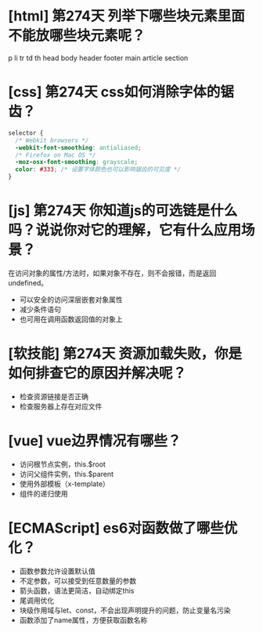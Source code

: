 # [html] 第274天 列举下哪些块元素里面不能放哪些块元素呢？

p li tr td th head body header footer main article section

# [css] 第274天 css如何消除字体的锯齿？

```css
selector {
  /* Webkit browsers */
  -webkit-font-smoothing: antialiased;
  /* Firefox on Mac OS */
  -moz-osx-font-smoothing: grayscale;
  color: #333; /* 设置字体颜色也可以影响锯齿的可见度 */
}

```

# [js] 第274天 你知道js的可选链是什么吗？说说你对它的理解，它有什么应用场景？

在访问对象的属性/方法时，如果对象不存在，则不会报错，而是返回undefined。
- 可以安全的访问深层嵌套对象属性
- 减少条件语句
- 也可用在调用函数返回值的对象上

# [软技能] 第274天 资源加载失败，你是如何排查它的原因并解决呢？

- 检查资源链接是否正确
- 检查服务器上存在对应文件

# [vue] vue边界情况有哪些？

- 访问根节点实例，this.$root
- 访问父组件实例，this.$parent
- 使用外部模板（x-template）
- 组件的递归使用

# [ECMAScript] es6对函数做了哪些优化？

- 函数参数允许设置默认值
- 不定参数，可以接受到任意数量的参数
- 箭头函数，语法更简洁，自动绑定this
- 尾调用优化
- 块级作用域与let、const，不会出现声明提升的问题，防止变量名污染
- 函数添加了name属性，方便获取函数名称
